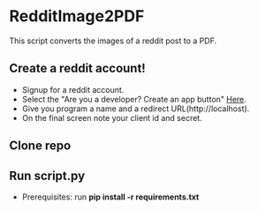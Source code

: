 # RedditImage2PDF
This script converts the images of a reddit post to a PDF.

## Create a reddit account!
- Signup for a reddit account.
- Select the "Are you a developer? Create an app button" <a href="https://reddit.com/prefs/apps"  target="_blank">Here</a>.
- Give you program a name and a redirect URL(http://<span></span>localhost).
- On the final screen note your client id and secret.
## Clone repo
## Run script.py 
- Prerequisites: run <b>pip install -r requirements.txt</b>

